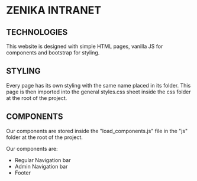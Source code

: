 # ZENIKA INTRANET 

## TECHNOLOGIES 
This website is designed with simple HTML pages, vanilla JS for components and bootstrap for styling.

## STYLING 
Every page has its own styling with the same name placed in its folder. This page is then imported into the general styles.css sheet inside the css folder at the root of the project.

## COMPONENTS
Our components are stored inside the "load_components.js" file in the "js" folder at the root of the project.

Our components are:
- Regular Navigation bar
- Admin Navigation bar
- Footer
